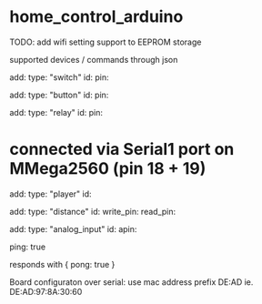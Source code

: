 # home_control_arduino


TODO: add wifi setting support to EEPROM storage

supported devices / commands through json

add:
  type: "switch"
  id: 
  pin:

add:
  type: "button"
  id:
  pin:

add:
  type: "relay"
  id:
  pin:

# connected via Serial1 port on MMega2560 (pin 18 + 19)
add:
  type: "player"
  id: 

add:
  type: "distance"
  id:
  write_pin:
  read_pin:

add:
  type: "analog_input"
  id:
  apin:

ping: true

responds with { pong: true }



  

  Board configuraton over serial:
  use mac address prefix DE:AD
  ie. DE:AD:97:8A:30:60


